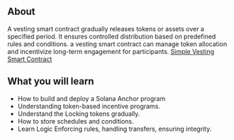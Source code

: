 ## About

A vesting smart contract gradually releases tokens or assets over a specified period. It ensures controlled distribution based on predefined rules and conditions. a vesting smart contract can manage token allocation and incentivize long-term engagement for participants. [ Simple Vesting Smart Contract ](/tutorials/tiny-adventure)

## What you will learn

- How to build and deploy a Solana Anchor program
- Understanding token-based incentive programs.
- Understand the Locking  tokens gradually.
- How to store  schedules and conditions.
- Learn Logic Enforcing rules, handling transfers, ensuring integrity.
